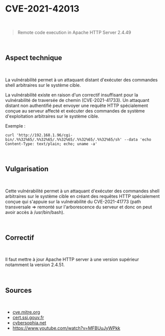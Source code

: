 # CVE-2021-42013

<br>

> Remote code execution in Apache HTTP Server 2.4.49 

<br>

## Aspect technique

<br>

La vulnérabilité permet à un attaquant distant d'exécuter des commandes shell arbitraires sur le système cible.

La vulnérabilité existe en raison d'un correctif insuffisant pour la vulnérabilité de traversée de chemin (CVE-2021-41733). Un attaquant distant non authentifié peut envoyer une requête HTTP spécialement conçue au serveur affecté et exécuter des commandes de système d'exploitation arbitraires sur le système cible.

Exemple : 

```
curl 'http://192.168.1.96/cgi-bin/.%%32%65/.%%32%65/.%%32%65/.%%32%65/.%%32%65/sh' --data 'echo Content-Type: text/plain; echo; uname -a'

```
<br>

## Vulgarisation

<br>

Cette vulnérabilité permet à un attaquant d'exécuter des commandes shell arbitraires sur le système cible en créant des requêtes HTTP spécialement conçue qui s'appuie sur la vulnérabilité du CVE-2021-41773 (path transversale => remonté sur l'arborescence du serveur et donc on peut avoir accès à /usr/bin/bash).

<br>

## Correctif

<br>

Il faut mettre à jour Apache HTTP server à une version supérieur notamment la version 2.4.51.

<br>

## Sources 

<br>

- <a href="https://cve.mitre.org/cgi-bin/cvename.cgi?name=CVE-2021-42013"> cve.mitre.org </a>
- <a href="https://www.cert.ssi.gouv.fr/avis/CERTFR-2021-AVI-764/"> cert.ssi.gouv.fr </a>
- <a href="https://cybersophia.net/vulnerability/remote-code-execution-vulnerability-in-apache-cve-2021-42013/"> cybersophia.net </a>
- <a href="https://www.youtube.com/watch?v=MFBUuJyWPkk"> https://www.youtube.com/watch?v=MFBUuJyWPkk </a>